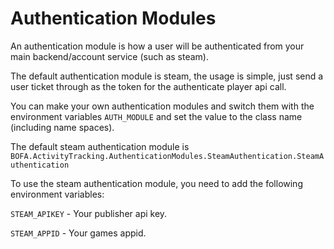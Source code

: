 # Authentication Modules

An authentication module is how a user will be authenticated from your main backend/account service (such as steam).

The default authentication module is steam, the usage is simple, just send a user ticket through as the token for the authenticate player api call.

You can make your own authentication modules and switch them with the environment variables `AUTH_MODULE` and set the value to the class name (including name spaces).

The default steam authentication module is `BOFA.ActivityTracking.AuthenticationModules.SteamAuthentication.SteamAuthentication`

To use the steam authentication module, you need to add the following environment variables:

`STEAM_APIKEY` - Your publisher api key.

`STEAM_APPID` - Your games appid.
